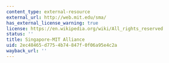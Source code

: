 ```yaml
---
content_type: external-resource
external_url: http://web.mit.edu/sma/
has_external_license_warning: true
license: https://en.wikipedia.org/wiki/All_rights_reserved
status: ''
title: Singapore-MIT Alliance
uid: 2ec48465-d775-4b74-847f-0f06a95e4c2a
wayback_url: ''
---
```

